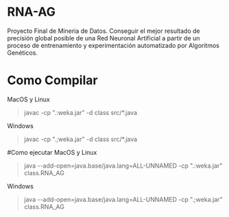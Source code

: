 # RNA-AG
Proyecto Final de Mineria de Datos.
Conseguir el mejor resultado de precisión global posible de una Red Neuronal Artificial a partir de un proceso de entrenamiento y experimentación automatizado por Algoritmos Genéticos.

# Como Compilar
MacOS y Linux
>javac -cp ".:weka.jar" -d class src/*.java

Windows
>javac -cp ".;weka.jar" -d class src/*.java

#Como ejecutar
MacOS y Linux
>java --add-open=java.base/java.lang=ALL-UNNAMED -cp ".:weka.jar" class.RNA_AG

Windows
>java --add-open=java.base/java.lang=ALL-UNNAMED -cp ".;weka.jar" class.RNA_AG
